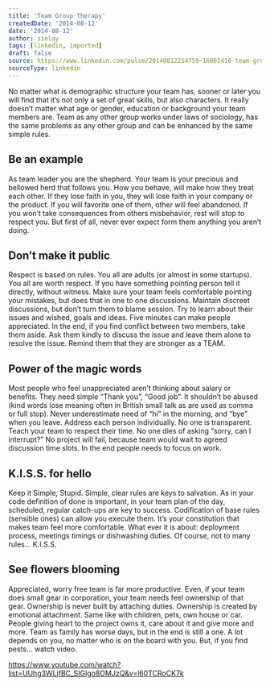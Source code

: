 ```yaml
---
title: 'Team Group Therapy'
createdDate: '2014-08-12'
date: '2014-08-12'
author: sielay
tags: [linkedin, imported]
draft: false
source: https://www.linkedin.com/pulse/20140812214759-16801416-team-group-therapy/
sourceType: linkedin
---
```


No matter what is demographic structure your team has, sooner or later you will find that it’s not only a set of great skills, but also characters. It really doesn’t matter what age or gender, education or background your team members are. Team as any other group works under laws of sociology, has the same problems as any other group and can be enhanced by the same simple rules.

## Be an example

As team leader you are the shepherd. Your team is your precious and bellowed herd that follows you. How you behave, will make how they treat each other. If they lose faith in you, they will lose faith in your company or the product. If you will favorite one of them, other will feel abandoned. If you won’t take consequences from others misbehavior, rest will stop to respect you. But first of all, never ever expect form them anything you aren’t doing.

## Don’t make it public

Respect is based on rules. You all are adults (or almost in some startups). You all are worth respect. If you have something pointing person tell it directly, without witness. Make sure your team feels comfortable pointing your mistakes, but does that in one to one discussions. Maintain discreet discussions, but don’t turn them to blame session. Try to learn about their issues and wished, goals and ideas. Five minutes can make people appreciated. In the end, if you find conflict between two members, take them aside. Ask them kindly to discuss the issue and leave them alone to resolve the issue. Remind them that they are stronger as a TEAM.

## Power of the magic words

Most people who feel unappreciated aren’t thinking about salary or benefits. They need simple “Thank you”, “Good job”. It shouldn’t be abused (kind words lose meaning often in British small talk as are used as comma or full stop). Never underestimate need of “hi” in the morning, and “bye” when you leave. Address each person individually. No one is transparent. Teach your team to respect their time. No one dies of asking “sorry, can I interrupt?” No project will fail, because team would wait to agreed discussion time slots. In the end people needs to focus on work.

## K.I.S.S. for hello

Keep it Simple, Stupid. Simple, clear rules are keys to salvation. As in your code definition of done is important, in your team plan of the day, scheduled, regular catch-ups are key to success. Codification of base rules (sensible ones) can allow you execute them. It’s your constitution that makes team feel more comfortable. What ever it is about: deployment process, meetings timings or dishwashing duties. Of course, not to many rules… K.I.S.S.

## See flowers blooming

Appreciated, worry free team is far more productive. Even, if your team does small gear in corporation, your team needs feel ownership of that gear. Ownership is never built by attaching duties. Ownership is created by emotional attachment. Same like with children, pets, own house or car. People giving heart to the project owns it, care about it and give more and more. Team as family has worse days, but in the end is still a one. A lot depends on you, no matter who is on the board with you. But, if you find pests… watch video.

https://www.youtube.com/watch?list=UUhg3WLjfBC_SIGlgo8OMJzQ&v=l60TCRoCK7k
